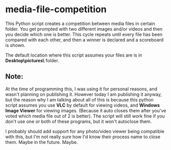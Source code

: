 # media-file-competition
This Python script creates a competition between media files in certain folder. You get prompted with two different images and/or videos and then you decide which one is better. This cycle repeats until every file has been compared with each other, and then a winner is declared and a scoreboard is shown.

The default location where this script assumes your files are is in **Desktop\\pictures\\** folder.

## Note:
At the time of programming this, I was using it for personal reasons, and wasn't planning on publishing it. However today I am publishing it anyway, but the reason why I am
talking about all of this is because this python script assumes you use **VLC** by default for viewing videos, and **Windows Image Viewer** for viewing images.
(Because it auto closes them after you've voted which media file out of 2 is better). The script will still work fine if you don't use one or both of these programs,
but it won't autoclose them.

I probably should add support for any photo/video viewer being compatible with this, but I'm not really sure how I'd know their process name to close them.
Maybe in the future. Maybe.
